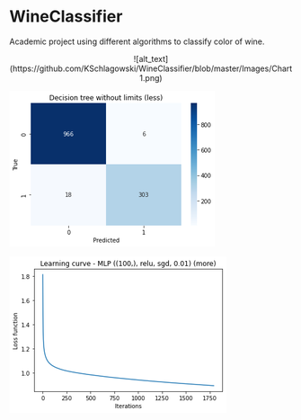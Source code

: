 # WineClassifier
Academic project using different algorithms to classify color of wine.


<p align="center">![alt_text](https://github.com/KSchlagowski/WineClassifier/blob/master/Images/Chart1.png)</p>

![alt_text](https://github.com/KSchlagowski/WineClassifier/blob/master/Images/Chart2.png)

![alt_text](https://github.com/KSchlagowski/WineClassifier/blob/master/Images/Chart3.png)
